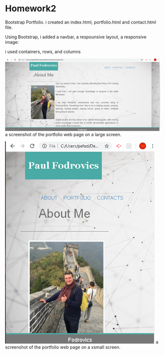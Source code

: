 # Homework2
 Bootstrap Portfolio.
 i created an index.html, portfolio.html and contact.html file.


Using Bootstrap, i added a navbar, a respounsive layout, a responsive image:

i used containers, rows, and columns 

![](./assets/large.png)a screenshot of the portfolio web page on a large screen.


![](./assets/xs.png) a screenshot of the portfolio web page on a xsmall screen.
